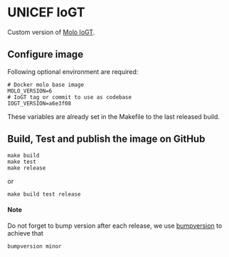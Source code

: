 UNICEF IoGT
===========


Custom version of [Molo IoGT](https://github.com/praekeltfoundation/molo-iogt).





Configure image
---------------

Following optional environment are required:

    # Docker molo base image
    MOLO_VERSION=6   
    # IoGT tag or commit to use as codebase
    IOGT_VERSION=a6e3f08
    
These variables are already set in the Makefile to the last released build.

   
     
Build, Test and publish the image on GitHub
-------------------------------------

    make build  
    make test 
    make release

or

    make build test release
    
    
#### Note
    
Do not forget to bump version after each release, we use [bumpversion](https://github.com/peritus/bumpversion) to achieve that    


    bumpversion minor

